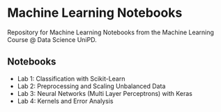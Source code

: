 # Machine Learning Notebooks 

Repository for Machine Learning Notebooks from the Machine Learning Course @ Data Science UniPD. 

## Notebooks

- Lab 1: Classification with Scikit-Learn
- Lab 2: Preprocessing and Scaling Unbalanced Data
- Lab 3: Neural Networks (Multi Layer Perceptrons) with Keras
- Lab 4: Kernels and Error Analysis

